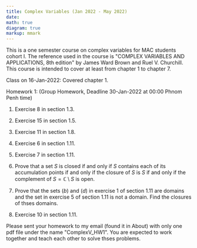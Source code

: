 ```yaml
---
title: Complex Variables (Jan 2022 - May 2022)
date: 
math: true
diagram: true
markup: mmark
---
```

This is a one semester course on complex variables for MAC students cohort I. The reference used in the course is "COMPLEX VARIABLES AND APPLICATIONS, 8th edition" by James Ward Brown and Ruel V. Churchill. This course is intended to cover at least from chapter 1 to chapter 7.

Class on 16-Jan-2022: Covered chapter 1.

Homework 1: (Group Homework, Deadline 30-Jan-2022 at 00:00 Phnom Penh time)

1. Exercise 8 in section 1.3.

2. Exercise 15 in section 1.5.

3. Exercise 11 in section 1.8.

4. Exercise 6 in section 1.11.

5. Exercise 7 in section 1.11.

6. Prove that a set $S$ is closed if and only if $S$ contains each of its accumulation points if and only if the closure of $S$ is $S$ if and only if the complement of $S=\mathbb{C}\setminus S$ is open.

7. Prove that the sets $(b)$ and $(d)$ in exercise 1 of section 1.11 are domains and the set in exercise 5 of section 1.11 is not a domain. Find the closures of thses domains.

8. Exercise 10 in section 1.11.

Please sent your homework to my email (found it in About) with only one pdf file under the name "ComplexV_HW1". You are expected to work together and teach each other to solve thses problems.

